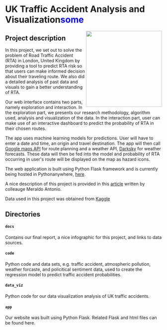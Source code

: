 # UK Traffic Accident Analysis and Visualization<span style="color:blue">some </span>
<img align="right" height="244" src="https://www.shareicon.net/data/128x128/2015/12/27/693941_transport_512x512.png">

## Project description
In this project, we set out to solve the problem of Road Traffic Accident (RTA) in London, United Kingdom by providing a tool to predict RTA risk so that users can make informed decision about their traveling route. We also did a detailed analysis of past data and visuals to gain a better understanding of RTA.

Our web interface contains two parts, namely exploration and interaction. In the exploration part, we presents our research methodology, algorithm used, analysis and visualization of the data. In the interaction part, user can make use of an interactive dashboard to predict the probability of RTA in their chosen routes.

The app uses machine learning models for predictions. User will have to enter a date and time, an origin and travel destination. The app will then call [Google maps API](https://cloud.google.com/maps-platform/) for route planning and a weather API, [Darksky](https://darksky.net/dev)
for weather forecasts. These data will then be fed into the model and probability of RTA occurring in user's route will be displayed on the map as hazard icons.

The web application is built using Python Flask framework and is currently being hosted in Pythonanywhere, [here](http://kteo7.pythonanywhere.com/home).

A nice description of this project is provided in this [article](https://towardsdatascience.com/live-prediction-of-traffic-accident-risks-using-machine-learning-and-google-maps-d2eeffb9389e) written by colleauge Meraldo Antonio.

Data used in this project was obtained from [Kaggle](https://www.kaggle.com/daveianhickey/2000-16-traffic-flow-england-scotland-wales/version/8)





## Directories
#### `docs`
Contains our final report, a nice infographic for this project, and links to data sources.

#### `code`
Python code and data sets, e.g. traffic accident, atmospheric pollution, weather forcaste, and policitical sentiment data, used to create the regression model to predict traffic accident probabilities.

#### `data_viz`
Python code for our data visualization analysis of UK traffic accidents.

#### `app`
Our website was built using Python Flask. Related Flask and html files can be found here.

